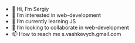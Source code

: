 - 👋 Hi, I’m Sergiy
- 👀 I’m interested in web-development
- 🌱 I’m currently learning JS
- 💞️ I’m looking to collaborate in web-development
- 📫 How to reach me s.vashkevych.gmail.com

<!---
Sergi0let/Sergi0let is a ✨ special ✨ repository because its `README.md` (this file) appears on your GitHub profile.
You can click the Preview link to take a look at your changes.
--->
